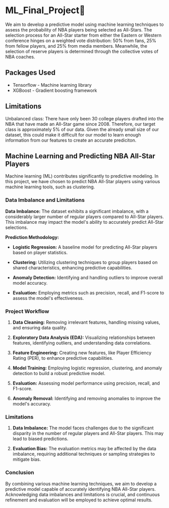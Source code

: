 # ML_Final_Project🏀

We aim to develop a predictive model using machine learning techniques to assess the probability of NBA players being selected as All-Stars. The selection process for an All-Star starter from either the Eastern or Western conference hinges on a weighted vote distribution: 50% from fans, 25% from fellow players, and 25% from media members. Meanwhile, the selection of reserve players is determined through the collective votes of NBA coaches.

## Packages Used


* Tensorflow - Machine learning library
* XGBoost - Gradient boosting framework
  
## Limitations
Unbalanced class: There have only been 30 college players drafted into the NBA that have made an All-Star game since 2008. Therefore, our target class is approximately 5% of our data. Given the already small size of our dataset, this could make it difficult for our model to learn enough information from our features to create an accurate prediciton.


## Machine Learning and Predicting NBA All-Star Players

Machine learning (ML) contributes significantly to predictive modeling. In this project, we have chosen to predict NBA All-Star players using various machine learning tools, such as clustering.

### Data Imbalance and Limitations

**Data Imbalance:**
The dataset exhibits a significant imbalance, with a considerably larger number of regular players compared to All-Star players. This imbalance may impact the model's ability to accurately predict All-Star selections.

**Prediction Methodology:**
- **Logistic Regression:** A baseline model for predicting All-Star players based on player statistics.
 
- **Clustering:** Utilizing clustering techniques to group players based on shared characteristics, enhancing predictive capabilities.
 
- **Anomaly Detection:** Identifying and handling outliers to improve overall model accuracy.

- **Evaluation:** Employing metrics such as precision, recall, and F1-score to assess the model's effectiveness.

### Project Workflow

1. **Data Cleaning:** Removing irrelevant features, handling missing values, and ensuring data quality.
 
2. **Exploratory Data Analysis (EDA):** Visualizing relationships between features, identifying outliers, and understanding data correlations.

3. **Feature Engineering:** Creating new features, like Player Efficiency Rating (PER), to enhance predictive capabilities.

4. **Model Training:** Employing logistic regression, clustering, and anomaly detection to build a robust predictive model.

5. **Evaluation:** Assessing model performance using precision, recall, and F1-score.

6. **Anomaly Removal:** Identifying and removing anomalies to improve the model's accuracy.

### Limitations

1. **Data Imbalance:** The model faces challenges due to the significant disparity in the number of regular players and All-Star players. This may lead to biased predictions.

2. **Evaluation Bias:** The evaluation metrics may be affected by the data imbalance, requiring additional techniques or sampling strategies to mitigate bias.

### Conclusion

By combining various machine learning techniques, we aim to develop a predictive model capable of accurately identifying NBA All-Star players. Acknowledging data imbalances and limitations is crucial, and continuous refinement and evaluation will be employed to achieve optimal results.
